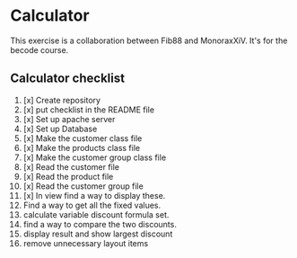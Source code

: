 # Calculator
This exercise is a collaboration between Fib88 and MonoraxXiV.
It's for the becode course.

## Calculator checklist


1. [x] Create repository
2. [x] put checklist in the README file
3. [x] Set up apache server
4. [x] Set up Database
5. [x] Make the customer class file
6. [x] Make the products class file
7. [x] Make the customer group class file
8. [x] Read the customer file
9. [x] Read the product file
10. [x] Read the customer group file
11. [x] In view find a way to display these.
12. Find a way to get all the fixed values.
13. calculate variable discount formula set.
14. find a way to compare the two discounts.
15. display result and show largest discount
16. remove unnecessary layout items
